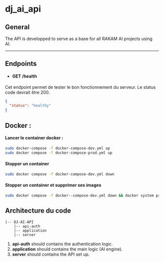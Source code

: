 # dj_ai_api

## General

The API is developped to serve as a base for all RAKAM AI projects using AI.

---

## Endpoints

- #### GET /health

Cet endpoint permet de tester le bon fonctionnement du serveur. Le status code devrait être 200.

```json
{
  "status": "healthy"
}
```

## Docker :

#### Lancer le container docker :

```bash
sudo docker-compose -f docker-compose-dev.yml up
sudo docker compose -f docker-compose-prod.yml up
```

#### Stopper un container

```bash
sudo docker compose -f docker-compose-dev.yml down
```

#### Stopper un container et supprimer ses images

```bash
sudo docker compose -f docker--compose-dev.yml down && docker system prune -af && docker volume prune -f docker-compose-dev.yml
```

## Architecture du code

```
|-- DJ-AI-API
    |-- api-auth
    |-- application
    |-- server
```

1. **api-auth** should contains the authentication logic.
2. **application** should contains the main logic (AI engine).
3. **server** should contains the API set up.
